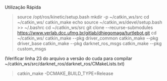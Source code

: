 Utilização Rápida 

>source /opt/ros/kinetic/setup.bash
>mkdir -p ~/catkin_ws/src
>cd ~/catkin_ws/
>catkin_make
>echo source ~/catkin_ws/devel/setup.bash >> ~/.bashrc
>cd ~/catkin_ws/src
>git clone --recurse-submodules https://www.verlab.dcc.ufmg.br/gitlab/dhiegomaga/turtlebot.git
>cd ~/catkin_ws/
>catkin_make --pkg driver_common
>catkin_make --pkg driver_base
>catkin_make --pkg darknet_ros_msgs
>catkin_make --pkg custom_msgs

(Verificar linha 23 do arquivo a versão do cuda para compilar ~/catkin_ws/src/darknet_ros/darknet_ros/CMakeLists.txt)

>catkin_make -DCMAKE_BUILD_TYPE=Release
